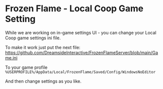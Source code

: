 # Frozen Flame - Local Coop Game Setting
While we are working on in-game settings UI -  you can change your Local Coop game settings ini file.

To make it work just put the next file:
https://github.com/DreamsideInteractive/FrozenFlameServer/blob/main/Game.ini

To your game profile `%USERPROFILE%/AppData/Local/FrozenFlame/Saved/Config/WindowsNoEditor`

And then change settings as you like.
